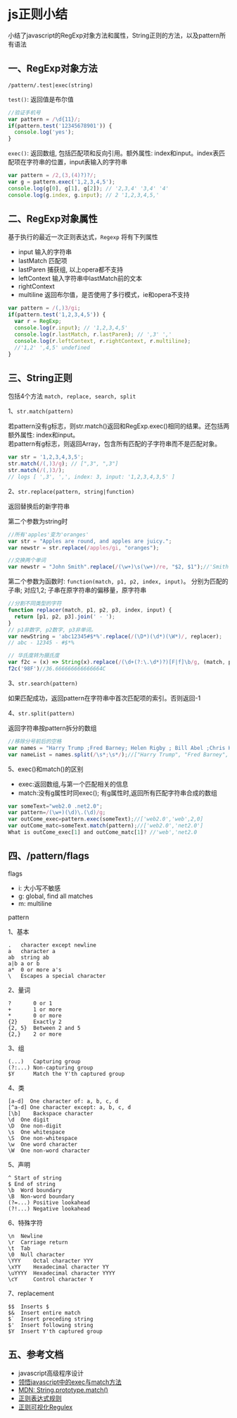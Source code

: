 <!-- 2017/5/20  -->

# js正则小结

小结了javascript的RegExp对象方法和属性，String正则的方法，以及pattern所有语法

## 一、RegExp对象方法

`/pattern/.test|exec(string)`

`test()`: 返回值是布尔值

```javascript
//验证手机号
var pattern = /\d{11}/;
if(pattern.test('12345678901')) {
  console.log('yes');
}
```

`exec()`: 返回数组, 包括匹配项和反向引用。额外属性: index和input。index表匹配项在字符串的位置，input表输入的字符串</br>

```javascript
var pattern = /2,(3,(4)?)?/;
var g = pattern.exec('1,2,3,4,5');
console.log(g[0], g[1], g[2]); // '2,3,4' '3,4' '4'
console.log(g.index, g.input); // 2 '1,2,3,4,5,'
```

## 二、RegExp对象属性

基于执行的最近一次正则表达式，`Regexp` 将有下列属性

- input 输入的字符串
- lastMatch 匹配项
- lastParen 捕获组, 以上opera都不支持
- leftContext 输入字符串中lastMatch前的文本
- rightContext
- multiline 返回布尔值，是否使用了多行模式，ie和opera不支持

```javascript
var pattern = /(,)3/gi;
if(pattern.test('1,2,3,4,5')) {
  var r = RegExp;
  console.log(r.input); // '1,2,3,4,5'
  console.log(r.lastMatch, r.lastParen); // ',3' ','
  console.log(r.leftContext, r.rightContext, r.multiline);
  //'1,2' ',4,5' undefined
}
```

## 三、String正则

包括4个方法 `match, replace, search, split`

1、`str.match(pattern)`

若pattern没有g标志，则str.match()返回和RegExp.exec()相同的结果。还包括两额外属性: index和input。</br>
若pattern有g标志，则返回Array，包含所有匹配的子字符串而不是匹配对象。

```javascript
var str = '1,2,3,4,3,5';
str.match(/(,)3/g); // [",3", ",3"]
str.match(/(,)3/);
// logs [ ',3', ',', index: 3, input: '1,2,3,4,3,5' ]
```

2、`str.replace(pattern, string|function)`

返回替换后的新字符串

第二个参数为string时

```javascript
//所有'apples'变为'oranges'
var str = "Apples are round, and apples are juicy.";
var newstr = str.replace(/apples/gi, "oranges");
```

```javascript
//交换两个单词
var newstr = "John Smith".replace(/(\w+)\s(\w+)/re, "$2, $1");//'Smith John'
```

第二个参数为函数时: `function(match, p1, p2, index, input)`。 分别为匹配的子串; 对应$1,$2; 子串在原字符串的偏移量，原字符串

```javascript
//分割不同类型的字符
function replacer(match, p1, p2, p3, index, input) {
  return [p1, p2, p3].join(' - ');
}
// p1非数字, p2数字, p3非单词。
var newString = 'abc12345#$*%'.replace(/(\D*)(\d*)(\W*)/, replacer);
// abc - 12345 - #$*%
```

```javascript
// 华氏度转为摄氏度
var f2c = (x) => String(x).replace(/(\d+(?:\.\d*)?)[F|f]\b/g, (match, p1, index, input) => ((p1-32) * 5/9) + "C")
f2c('98F')//36.666666666666664C
```

3、`str.search(pattern)`

如果匹配成功，返回pattern在字符串中首次匹配项的索引。否则返回-1

4、`str.split(pattern)`

返回字符串按pattern拆分的数组

```javascript
//移除分号前后的空格
var names = "Harry Trump ;Fred Barney; Helen Rigby ; Bill Abel ;Chris Hand ";
var nameList = names.split(/\s*;\s*/);//["Harry Trump", "Fred Barney", "Helen Rigby", "Bill Abel", "Chris Hand "]
```

5、exec()和match()的区别

- exec:返回数组,与第一个匹配相关的信息
- match:没有g属性时同exec(); 有g属性时,返回所有匹配字符串合成的数组

```javascript
var someText="web2.0 .net2.0";
var pattern=/(\w+)(\d)\.(\d)/g;
var outCome_exec=pattern.exec(someText);//['web2.0','web',2,0]
var outCome_matc=someText.match(pattern);//['web2.0','net2.0']
What is outCome_exec[1] and outCome_matc[1]? //'web','net2.0
```

## 四、/pattern/flags

flags

- i: 大小写不敏感
- g: global, find all matches
- m: multiline

pattern

1、基本

```shell
.   character except newline
a   character a
ab  string ab
a|b a or b
a*  0 or more a's
\   Escapes a special character
```

2、量词

```shell
?       0 or 1
+       1 or more
*       0 or more
{2}     Exactly 2
{2, 5}  Between 2 and 5
{2,}    2 or more
```

3、组

```shell
(...)   Capturing group
(?:...) Non-capturing group
$Y      Match the Y'th captured group
```
4、类

```shell
[a-d]  One character of: a, b, c, d
[^a-d] One character except: a, b, c, d
[\b]    Backspace character
\d  One digit
\D  One non-digit
\s  One whitespace
\S  One non-whitespace
\w  One word character
\W  One non-word character
```

5、声明

```shell
^ Start of string
$ End of string
\b  Word boundary
\B  Non-word boundary
(?=...) Positive lookahead
(?!...) Negative lookahead
```

6、特殊字符

```shell
\n  Newline
\r  Carriage return
\t  Tab
\0  Null character
\YYY    Octal character YYY
\xYY    Hexadecimal character YY
\uYYYY  Hexadecimal character YYYY
\cY     Control character Y
```

7、replacement

```shell
$$  Inserts $
$&  Insert entire match
$`  Insert preceding string
$'  Insert following string
$Y  Insert Y'th captured group
```

## 五、参考文档

- javascript高级程序设计
- [领悟javascript中的exec与match方法](http://www.cnblogs.com/xiehuiqi220/archive/2008/12/01/1327487.html)
- [MDN: String.prototype.match()](https://developer.mozilla.org/zh-CN/docs/Web/JavaScript/Reference/Global_Objects/String/match)
- [正则表达式规则](http://www.regexlab.com/zh/regref.htm)
- [正则可视化Regulex](https://jex.im/regulex/)

